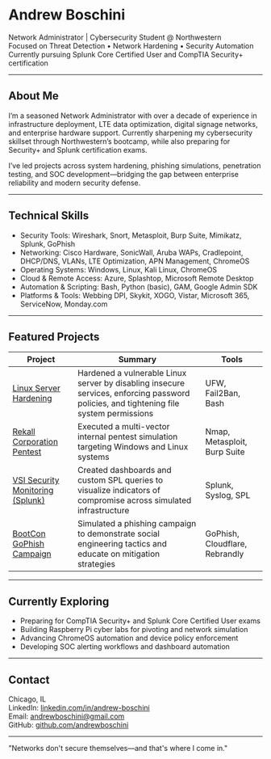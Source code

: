 # Andrew Boschini

Network Administrator | Cybersecurity Student @ Northwestern  
Focused on Threat Detection • Network Hardening • Security Automation  
Currently pursuing Splunk Core Certified User and CompTIA Security+ certification

---

## About Me

I’m a seasoned Network Administrator with over a decade of experience in infrastructure deployment, LTE data optimization, digital signage networks, and enterprise hardware support. Currently sharpening my cybersecurity skillset through Northwestern’s bootcamp, while also preparing for Security+ and Splunk certification exams.

I’ve led projects across system hardening, phishing simulations, penetration testing, and SOC development—bridging the gap between enterprise reliability and modern security defense.

---

## Technical Skills

- Security Tools: Wireshark, Snort, Metasploit, Burp Suite, Mimikatz, Splunk, GoPhish  
- Networking: Cisco Hardware, SonicWall, Aruba WAPs, Cradlepoint, DHCP/DNS, VLANs, LTE Optimization, APN Management, ChromeOS  
- Operating Systems: Windows, Linux, Kali Linux, ChromeOS  
- Cloud & Remote Access: Azure, Splashtop, Microsoft Remote Desktop  
- Automation & Scripting: Bash, Python (basic), GAM, Google Admin SDK  
- Platforms & Tools: Webbing DPI, Skykit, XOGO, Vistar, Microsoft 365, ServiceNow, Monday.com

---

## Featured Projects

| Project | Summary | Tools |
|--------|---------|-------|
| [Linux Server Hardening](https://github.com/andrewboschini/linux-server-hardening) | Hardened a vulnerable Linux server by disabling insecure services, enforcing password policies, and tightening file system permissions | UFW, Fail2Ban, Bash |
| [Rekall Corporation Pentest](https://github.com/andrewboschini/rekall-pentest) | Executed a multi-vector internal pentest simulation targeting Windows and Linux systems | Nmap, Metasploit, Burp Suite |
| [VSI Security Monitoring (Splunk)](https://github.com/andrewboschini/vsi-splunk-monitoring) | Created dashboards and custom SPL queries to visualize indicators of compromise across simulated infrastructure | Splunk, Syslog, SPL |
| [BootCon GoPhish Campaign](https://github.com/andrewboschini/bootcon-gophish) | Simulated a phishing campaign to demonstrate social engineering tactics and educate on mitigation strategies | GoPhish, Cloudflare, Rebrandly

---

## Currently Exploring

- Preparing for CompTIA Security+ and Splunk Core Certified User exams  
- Building Raspberry Pi cyber labs for pivoting and network simulation  
- Advancing ChromeOS automation and device policy enforcement  
- Developing SOC alerting workflows and dashboard automation

---

## Contact

Chicago, IL  
LinkedIn: [linkedin.com/in/andrew-boschini](https://linkedin.com/in/andrew-boschini)  
Email: andrewboschini@gmail.com  
GitHub: [github.com/andrewboschini](https://github.com/andrewboschini)

---

"Networks don't secure themselves—and that's where I come in."
